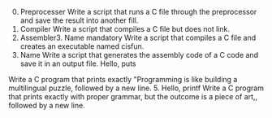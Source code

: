 0. Preprocesser
Write a script that runs a C file through the preprocessor and save the result into another fill.
1. Compiler
Write a script that compiles a C file but does not link.
2. Assembler3. Name
mandatory
Write a script that compiles a C file and creates an executable named cisfun.
3. Name
Write a script that generates the assembly code of a C code and save it in an output file.
 Hello, puts

Write a C program that prints exactly "Programming is like building a multilingual puzzle, followed by a new line.
5. Hello, printf
Write a C program that prints exactly with proper grammar, but the outcome is a piece of art,, followed by a new line.
